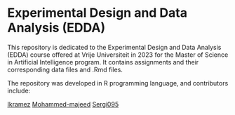 # Experimental Design and Data Analysis (EDDA)
This repository is dedicated to the Experimental Design and Data Analysis (EDDA) course offered at Vrije Universiteit in 2023 for the Master of Science in Artificial Intelligence program. It contains assignments and their corresponding data files and .Rmd files.

The repository was developed in R programming language, and contributors include:

[Ikramez](https://github.com/ikramez)
[Mohammed-majeed](https://github.com/Mohammed-majeed)
[Sergi095](https://github.com/Sergi095)

